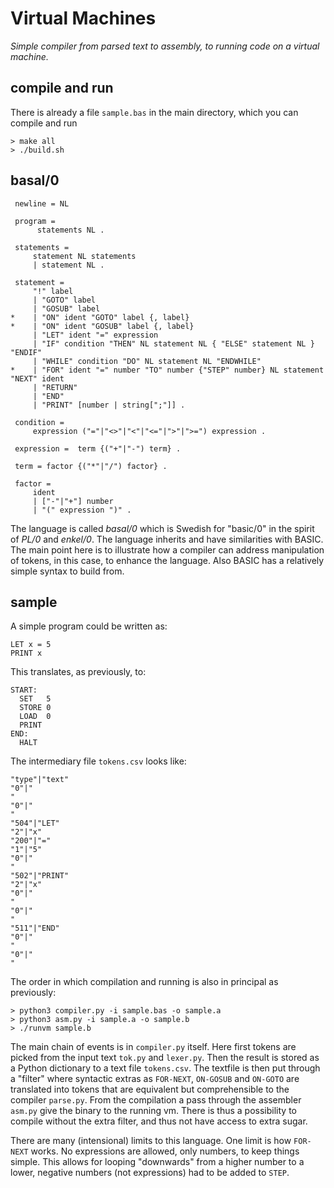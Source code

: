 # Virtual Machines

*Simple compiler from parsed text to assembly, to running code on a virtual machine.*


## compile and run

There is already a file `sample.bas` in the main directory, which you can compile and
run

```shell
> make all
> ./build.sh
```


## basal/0

```ebnf
 newline = NL

 program =
      statements NL .

 statements =
     statement NL statements
     | statement NL .

 statement =
     "!" label 
     | "GOTO" label
     | "GOSUB" label
*    | "ON" ident "GOTO" label {, label}
*    | "ON" ident "GOSUB" label {, label}
     | "LET" ident "=" expression
     | "IF" condition "THEN" NL statement NL { "ELSE" statement NL } "ENDIF"
     | "WHILE" condition "DO" NL statement NL "ENDWHILE"
*    | "FOR" ident "=" number "TO" number {"STEP" number} NL statement "NEXT" ident
     | "RETURN"
     | "END"
     | "PRINT" [number | string[";"]] .

 condition =
     expression ("="|"<>"|"<"|"<="|">"|">=") expression .

 expression =  term {("+"|"-") term} .

 term = factor {("*"|"/") factor} .

 factor =
     ident
     | ["-"|"+"] number
     | "(" expression ")" .
```

The language is called *basal/0* which is Swedish for "basic/0" in the spirit of *PL/0*
and *enkel/0*. The language inherits and have similarities with BASIC. The main point
here is to illustrate how a compiler can address manipulation of tokens, in this case,
to enhance the language. Also BASIC has a relatively simple syntax to build from.


## sample

A simple program could be written as:

```basic
LET x = 5
PRINT x
```

This translates, as previously, to:

```assembly
START:
  SET	5
  STORE	0
  LOAD	0
  PRINT
END:
  HALT
```

The intermediary file `tokens.csv` looks like:

```csv
"type"|"text"
"0"|"
"
"0"|"
"
"504"|"LET"
"2"|"x"
"200"|"="
"1"|"5"
"0"|"
"
"502"|"PRINT"
"2"|"x"
"0"|"
"
"0"|"
"
"511"|"END"
"0"|"
"
"0"|"
"
```

The order in which compilation and running is also in principal as previously:

```shell
> python3 compiler.py -i sample.bas -o sample.a
> python3 asm.py -i sample.a -o sample.b
> ./runvm sample.b
```

The main chain of events is in `compiler.py` itself. Here first tokens are picked from the input text `tok.py` and `lexer.py`.
Then the result is stored as a Python dictionary to a text file `tokens.csv`. The textfile is then put through a "filter" where
syntactic extras as `FOR-NEXT`, `ON-GOSUB` and `ON-GOTO` are translated into tokens that are equivalent but comprehensible to
the compiler `parse.py`. From the compilation a pass through the assembler `asm.py` give the binary to the running vm.
There is thus a possibility to compile without the extra filter, and thus not have access to extra sugar.

There are many (intensional) limits to this language. One limit is how `FOR-NEXT` works. No expressions are allowed, 
only numbers, to keep things simple. This allows for looping "downwards" from a higher number to a lower, negative
numbers (not expressions) had to be added to `STEP`.

